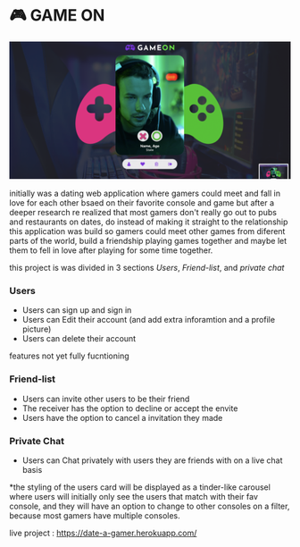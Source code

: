 # 🎮  GAME ON

![](game-on.png)

initially was a dating web application where gamers could meet and fall in love for each other bsaed on their favorite console and game but after a deeper research re realized that most gamers don't really go out to pubs and restaurants on dates, do instead of making it straight to the relationship this application was build so gamers could meet other games from diferent parts of the world, build a friendship playing games together and maybe let them to fell in love after playing for some time together. 

this project is was divided in 3 sections *Users*, *Friend-list*, and *private chat*

### Users 

- Users can sign up and sign in 
- Users can Edit their account (and add extra inforamtion and a profile picture)
- Users can delete their account 

features not yet fully fucntioning 

### Friend-list 

- Users can invite other users to be their friend
- The receiver has the option to decline or accept the envite 
- Users have the option to cancel a invitation they made 

### Private Chat 

 - Users can Chat privately with users they are friends with on a live chat basis

*the styling of the users card will be displayed as a tinder-like carousel where users will initially only see the users that match with their fav console, and they will have an option to change to other consoles on a filter, because most gamers have multiple consoles.

live project : https://date-a-gamer.herokuapp.com/

